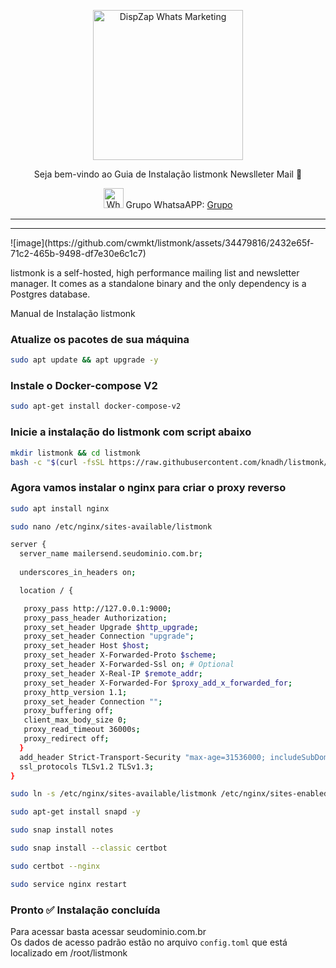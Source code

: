 <p align="center">
<img src="https://cwmkt.com.br/wp-content/uploads/2023/08/logo-github-cwmkt.svg" alt="DispZap Whats Marketing" width="240" />
<p align="center">Seja bem-vindo ao Guia de Instalação listmonk Newslleter Mail 🚀</p>
</p>
  
<p align="center">
<img src="https://whatsapp.com/favicon.ico" alt="WhatsAPP-logo" width="32" />
<span>Grupo WhatsaAPP: </span>
<a href="https://link.cwmkt.com.br/quepasa" target="_blank">Grupo</a>
</p>

<hr />
<hr />
![image](https://github.com/cwmkt/listmonk/assets/34479816/2432e65f-71c2-465b-9498-df7e30e6c1c7)

listmonk is a self-hosted, high performance mailing list and newsletter manager. It comes as a standalone binary and the only dependency is a Postgres database.

<summary>Manual de Instalação listmonk</summary>

### Atualize os pacotes de sua máquina

```bash
sudo apt update && apt upgrade -y
```

### Instale o Docker-compose V2

```bash
sudo apt-get install docker-compose-v2
```

### Inicie a instalação do listmonk com script abaixo

```bash
mkdir listmonk && cd listmonk
bash -c "$(curl -fsSL https://raw.githubusercontent.com/knadh/listmonk/master/install-prod.sh)"
```

### Agora vamos instalar o nginx para criar o proxy reverso

```bash
sudo apt install nginx
```

```bash
sudo nano /etc/nginx/sites-available/listmonk
```

```bash
server {
  server_name mailersend.seudominio.com.br;
  
  underscores_in_headers on;

  location / {

   proxy_pass http://127.0.0.1:9000;
   proxy_pass_header Authorization;
   proxy_set_header Upgrade $http_upgrade;
   proxy_set_header Connection "upgrade";
   proxy_set_header Host $host;
   proxy_set_header X-Forwarded-Proto $scheme;
   proxy_set_header X-Forwarded-Ssl on; # Optional
   proxy_set_header X-Real-IP $remote_addr;
   proxy_set_header X-Forwarded-For $proxy_add_x_forwarded_for;
   proxy_http_version 1.1;
   proxy_set_header Connection "";
   proxy_buffering off;
   client_max_body_size 0;
   proxy_read_timeout 36000s;
   proxy_redirect off;
  }
  add_header Strict-Transport-Security "max-age=31536000; includeSubDomains" always;
  ssl_protocols TLSv1.2 TLSv1.3;
}
```

```bash
sudo ln -s /etc/nginx/sites-available/listmonk /etc/nginx/sites-enabled
```

```bash
sudo apt-get install snapd -y
```

```bash
sudo snap install notes
```

```bash
sudo snap install --classic certbot
```

```bash
sudo certbot --nginx
```

```bash
sudo service nginx restart
```

### Pronto ✅ Instalação concluída
Para acessar basta acessar seudominio.com.br</br>
Os dados de acesso padrão estão no arquivo `config.toml` que está localizado em /root/listmonk

